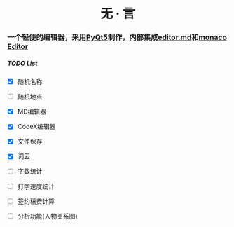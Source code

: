 <h1 align="center">无 · 言

### 一个轻便的编辑器，采用[PyQt5](https://www.qt.io/)制作，内部集成[editor.md](https://github.com/pandao/editor.md)和[monaco Editor](https://github.com/microsoft/monaco-editor)

##### TODO List

- [x] 随机名称
  
- [ ] 随机地点

- [x] MD编辑器

- [x] CodeX编辑器

- [x] 文件保存

- [x] 词云

- [ ] 字数统计

- [ ] 打字速度统计

- [ ] 签约稿费计算

- [ ] 分析功能(人物关系图)
